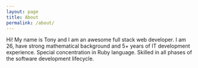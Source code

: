 ```yaml
---
layout: page
title: About
permalink: /about/
---
```


Hi! My name is Tony and I am an awesome full stack web developer. I am 26, have strong mathematical background and 5+ years of IT development experience. Special concentration in Ruby language. Skilled in all phases of the software development lifecycle.
